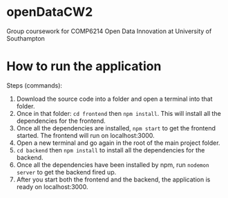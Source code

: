 # openDataCW2
Group coursework for COMP6214 Open Data Innovation at University of Southampton

# How to run the application
Steps (commands):
1.  Download the source code into a folder and open a terminal into that folder.
2.  Once in that folder: `cd frontend` then `npm install`. This will install all the dependencies for the frontend.
3.  Once all the dependencies are installed, `npm start` to get the frontend started. The frontend will run on localhost:3000.
4.  Open a new terminal and go again in the root of the main project folder.
5.  `cd backend` then `npm install` to install all the dependencies for the backend.
6.  Once all the dependencies have been installed by npm, run `nodemon server` to get the backend fired up.
7.  After you start both the frontend and the backend, the application is ready on localhost:3000.


